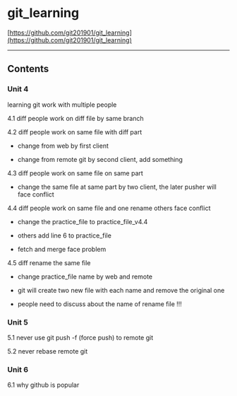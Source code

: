 # git_learning

[https://github.com/git201901/git_learning](https://github.com/git201901/git_learning)

---

## Contents

### Unit 4

learning git work with multiple people

4.1 diff people work on diff file by same branch

4.2 diff people work on same file with diff part

- change from web by first client

- change from remote git by second client, add something

4.3 diff people work on same file on same part

- change the same file at same part by two client, the later pusher will face conflict

4.4 diff people work on same file and one rename others face conflict

- change the practice_file to practice_file_v4.4

- others add line 6 to practice_file

- fetch and merge face problem

4.5 diff rename the same file

- change practice_file name by web and remote

- git will create two new file with each name and remove the original one

- people need to discuss about the name of rename file !!!

### Unit 5

5.1 never use git push -f (force push) to remote git

5.2 never rebase remote git

### Unit 6

6.1 why github is popular
